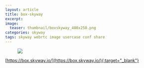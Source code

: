 ```yaml
---
layout: article
title: box-skyway
excerpt: 
image:
  teaser: thumbnail/boxskyway_400x250.png
categories: skyway
tags: skyway webrtc image usercase conf share
---
```


<figure>
	<a href="" target="_blank"><img src="{{ site.url }}{{ site.baseurl }}/images/pages/box-skyway.png"></a>
</figure>

[https://box.skyway.io/](https://box.skyway.io/){:target="_blank"}
